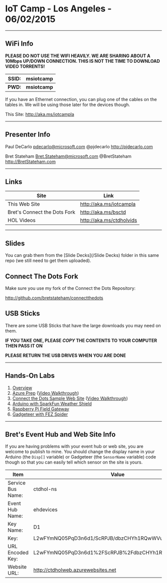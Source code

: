 # IoT Camp - Los Angeles - 06/02/2015 #

---

## WiFi Info ##

**PLEASE DO NOT USE THE WIFI HEAVILY.  WE ARE SHARING ABOUT A 10Mbps UP/DOWN CONNECTION.  THIS IS NOT THE TIME TO DOWNLOAD VIDEO TORRENTS!**

| SSID:     | msiotcamp     | 
| ---       | ---           |
| **PWD:**  | **msiotcamp** | 

If you have an Ethernet connection, you can plug one of the cables on the tables in.  We will be using those later for the devices though. 

This Site: http://aka.ms/iotcampla
  
---

## Presenter Info

Paul DeCarlo
pdecarlo@microsoft.com
@pjdecarlo
http://pjdecarlo.com

Bret Stateham
Bret.Stateham@microsoft.com
@BretStateham
http://BretStateham.com

---

## Links ##

| Site                          | Link                     | 
| ---                           | ---                      |
| This Web Site                 |  http://aka.ms/iotcampla |
| Bret's  Connect the Dots Fork | http://aka.ms/bsctd      | 
| HOL Videos                    | http://aka.ms/ctdholvids | 


---

## Slides ##

You can grab them from the [Slide Decks](/Slide Decks) folder in this same repo (we still need to get them uploaded).

## Connect The Dots Fork ##

Make sure you use my fork of the Connect the Dots Repository:

http://github.com/bretstateham/connectthedots

## USB Sticks ##

There are some USB Sticks that have the large downloads you may need on them.  

**IF YOU TAKE ONE, PLEASE *COPY* THE CONTENTS TO YOUR COMPUTER THEN PASS IT ON**

**PLEASE RETURN THE USB DRIVES WHEN YOU ARE DONE**

---

## Hands-On Labs ##

1. [Overview](https://github.com/BretStateham/connectthedots/tree/master/HOLs)
2. [Azure Prep](https://github.com/BretStateham/connectthedots/blob/master/HOLs/Azure/AzurePrep) ([Video Walkthrough](https://youtu.be/xABIzejOxm4))
3. [Connect the Dots Sample Web Site](https://github.com/BretStateham/connectthedots/blob/master/HOLs/Azure/WebSite) ([Video Walkthrough](https://youtu.be/xABIzejOxm4))
4. [Arduino with SparkFun Weather Shield](https://github.com/BretStateham/connectthedots/tree/master/HOLs/Devices/GatewayConnectedDevices/Arduino%20UNO/Weather/WeatherSheildJson)
5. [Raspberry Pi Field Gateway](https://github.com/BretStateham/connectthedots/tree/master/HOLs/Devices/Gateways/GatewayService)
6. [Gadgeteer with FEZ Spider](https://github.com/BretStateham/connectthedots/tree/master/HOLs/Devices/DirectlyConnectedDevices/NETMF/ConnectTheDotsGadgeteer)


---

## Bret's Event Hub and Web Site Info ##

If you are having problems with your event hub or web site, you are welcome to publish to mine.  You should change the display name in your Arduino (the `Disp[]` variable) or Gadgeteer (the `SensorName` variable) code though so that you can easily tell which sensor on the site is yours.  

|  Item | Value | 
| --- | --- |
|Service Bus Name:|ctdhol-ns|
|Event Hub Name:|ehdevices|
|Key Name:|D1|
|Key:|L2wFYmNQ05PqD3n6d1/ScRPJB/dbzCHYh1RQwWVuBJc=|
|URL Encoded Key:|L2wFYmNQ05PqD3n6d1%2FScRPJB%2FdbzCHYh1RQwWVuBJc%3D|
|Website URL: |http://ctdholweb.azurewebsites.net

 

